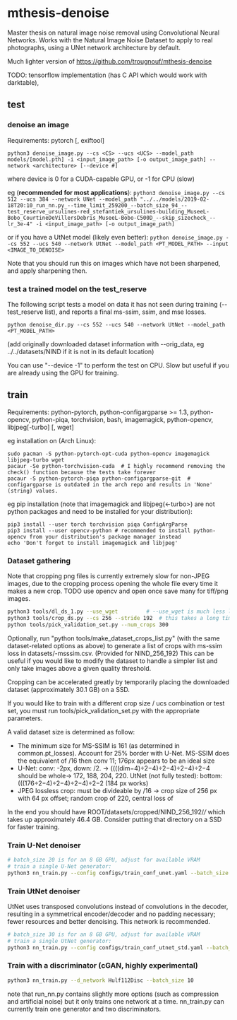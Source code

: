 # mthesis-denoise

Master thesis on natural image noise removal using Convolutional Neural Networks. Works with the Natural Image Noise Dataset to apply to real photographs, using a UNet network architecture by default.

Much lighter version of https://github.com/trougnouf/mthesis-denoise

TODO: tensorflow implementation (has C API which would work with darktable),

## test

### denoise an image

Requirements: pytorch [, exiftool]

```
python3 denoise_image.py --cs <CS> --ucs <UCS> --model_path models/[model.pth] -i <input_image_path> [-o output_image_path] --network <architecture> [--device #]
```
where device is 0 for a CUDA-capable GPU, or -1 for CPU (slow)

eg (**recommended for most applications**):
`python3 denoise_image.py --cs 512 --ucs 384 --network UNet --model_path "../../models/2019-02-18T20:10_run_nn.py_--time_limit_259200_--batch_size_94_--test_reserve_ursulines-red_stefantiek_ursulines-building_MuseeL-Bobo_CourtineDeVillersDebris_MuseeL-Bobo-C500D_--skip_sizecheck_--lr_3e-4" -i <input_image_path> [-o output_image_path]`

or if you have a UtNet model (likely even better):
`python denoise_image.py --cs 552 --ucs 540 --network UtNet --model_path <PT_MODEL_PATH> --input <IMAGE_TO_DENOISE>`

Note that you should run this on images which have not been sharpened, and apply sharpening then.

### test a trained model on the test_reserve

The following script tests a model on data it has not seen during training (--test_reserve list),
and reports a final ms-ssim, ssim, and mse losses.

```
python denoise_dir.py --cs 552 --ucs 540 --network UtNet --model_path <PT_MODEL_PATH>
```
(add originally downloaded dataset information with --orig_data, eg ../../datasets/NIND if it is not
in its default location)

You can use "--device -1" to perform the test on CPU. Slow but useful if you are already using the
GPU for training.

## train

Requirements: python-pytorch, python-configargparse >= 1.3, python-opencv, python-piqa, torchvision, bash, imagemagick, python-opencv, libjpeg[-turbo] [, wget]

eg installation on (Arch Linux): 

```
sudo pacman -S python-pytorch-opt-cuda python-opencv imagemagick libjpeg-turbo wget
pacaur -Se python-torchvision-cuda  # I highly recommend removing the check() function because the tests take forever
pacaur -S python-pytorch-piqa python-configargparse-git  # configargparse is outdated in the arch repo and results in 'None' (string) values.
```
eg pip installation (note that imagemagick and libjpeg(<-turbo>) are not python packages and need to be installed for your distribution):

```
pip3 install --user torch torchvision piqa ConfigArgParse 
pip3 install --user opencv-python # recommended to install python-opencv from your distribution's package manager instead
echo 'Don't forget to install imagemagick and libjpeg'
```


### Dataset gathering

Note that cropping png files is currently extremely slow for non-JPEG images, due to the cropping process opening the whole file every time it makes a new crop.
TODO use opencv and open once save many for tiff/png images.

```bash
python3 tools/dl_ds_1.py --use_wget         # --use_wget is much less likely to result in half-downloaded files
python3 tools/crop_ds.py --cs 256 --stride 192  # this takes a long time.
python tools/pick_validation_set.py --num_crops 300
```

Optionally, run "python tools/make_dataset_crops_list.py" (with the same dataset-related options as above) to generate a list of crops with ms-ssim loss in datasets/<dsname>-msssim.csv. (Provided for NIND_256_192) This can be useful if you would like to modify the dataset to handle a simpler list and only take images above a given quality threshold.

Cropping can be accelerated greatly by temporarily placing the downloaded dataset (approximately 30.1 GB) on a SSD.

If you would like to train with a different crop size / ucs combination or test set, you must run tools/pick\_validation\_set.py with the appropriate parameters.

A valid dataset size is determined as follow:
- The minimum size for MS-SSIM is 161 (as determined in common.pt_losses). Account for 25% border with U-Net. MS-SSIM does the equivalent of /16 then conv 11; 176px appears to be an ideal size
- U-Net: conv: -2px, down: /2. -> ((((dim−4)÷2−4)÷2−4)÷2−4)÷2−4 should be whole-> 172, 188, 204, 220. UtNet (not fully tested): bottom: (((176÷2−4)÷2−4)÷2−4)÷2−2 (184 px works)
- JPEG lossless crop: must be divideable by /16
-> crop size of 256 px with 64 px offset; random crop of 220, central loss of 

In the end you should have ROOT/datasets/cropped/NIND_256_192/*/* which takes up approximately 46.4 GB. Consider putting that directory on a SSD for faster training.


### Train U-Net denoiser


```bash
# batch_size 20 is for an 8 GB GPU, adjust for available VRAM
# train a single U-Net generator:
python3 nn_train.py --config configs/train_conf_unet.yaml --batch_size 20 --train_data ../../datasets/train/NIND_256_192
```

### Train UtNet denoiser

UtNet uses transposed convolutions instead of convolutions in the decoder, resulting in a
symmetrical encoder/decoder and no padding necessary; fewer resources and better denoising.
This network is recommended.

```bash
# batch_size 30 is for an 8 GB GPU, adjust for available VRAM
# train a single UtNet generator:
python3 nn_train.py --config configs/train_conf_utnet_std.yaml --batch_size 30 --train_data ../../datasets/train/NIND_256_192
```

### Train with a discriminator (cGAN, highly experimental)
```bash
python3 nn_train.py --d_network Hulf112Disc --batch_size 10
```

note that run\_nn.py contains slightly more options (such as compression and artificial noise) but it only trains one network at a time. nn\_train.py can currently train one generator and two discriminators.
